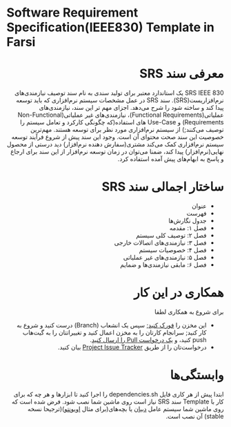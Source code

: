 Software Requirement Specification(IEEE830) Template in Farsi
==============================================================

<div dir="rtl">

# معرفی سند SRS
SRS IEEE 830 یک استاندارد معتبر برای تولید سندی به نام سند توصیف نیازمندی‌های نرم‌افزاریست(SRS). سند SRS در عمل مشخصات سیستم نرم‌افزاری که باید توسعه پیدا کند و ساخته شود را شرح می‌دهد. اجزای مهم تر این سند، نیازمندی‌های عملیاتی(Functional Requirements)، نیازمندی‌های غیر عملیاتی(Non-Functional Requirements) و Use-Case های استفاده(که چگونگی کارکرد و تعامل‌ سیستم را توصیف می‌کنند;) از سیستم نرم‌افزاری مورد نظر برای توسعه هستند. مهم‌ترین خصوصیت این سند صحت محتوای آن است. وجود این سند پیش از شروع فرآیند توسعه سیستم نرم‌افزاری کمک می‌کند مشتری(سفارش دهنده نرم‌افزار) دید درستی از محصول نهایی(نرم‌افزار) پیدا کند، ضمنا می‌توان در زمان توسعه نرم‌افزار از این سند برای ارجاع و پاسخ به ابهام‌های پیش آمده استفاده کرد.

# ساختار اجمالی سند SRS

- عنوان
- فهرست
- جدول نگارش‌ها
- فصل ۱: مقدمه
- فصل ۲: توصیف کلی سیستم
- فصل ۳: نیازمندی‌های اتصالات خارجی
- فصل ۴: خصوصیات سیستم
- فصل ۵: نیازمندی‌های غیر عملیاتی
- فصل ۶: مابقی نیازمندی‌ها و ضمایم

# همکاری در این کار
برای شروع به همکاری لطفا

- این مخزن را [فورک کنید](https://github.com/Cirice/SRS-Template-Farsi); سپس یک انشعاب (Branch) درست کنید و شروع به کار کنید; سرانجام کارتان را به مخزن اعمال کنید و تغییراتتان را به گیت‌هاب push کنید، و [ یک درخواست Pull را ارسال کنید](https://help.github.com/articles/creating-a-pull-request).
- درخواست‌تان را از طریق [Project Issue Tracker](https://github.com/Cirice/SRS-Template-Farsi/issues) بیان کنید.

# وابستگی‌ها
ابتدا پیش از هر کاری فایل dependencies.sh را اجرا کنید تا ابزارها و هر چه که برای کار با Template سند SRS نیاز است روی ماشین شما نصب شود.
فرض شده است که روی ماشین شما سیستم عامل [دبیان](https://www.debian.org/) یا بچه‌های(برای مثال [اوبونتو](https://www.ubuntu.com/))(ترجیحا نسخه stable) آن نصب است.


<div dir="ltr">
